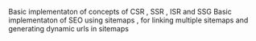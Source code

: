 Basic implementaton of concepts of CSR , SSR , ISR and SSG
Basic implementaton of SEO using sitemaps  , for linking multiple sitemaps and generating dynamic urls in sitemaps

